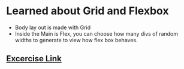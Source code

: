 # Learned about Grid and Flexbox

- Body lay out is made with Grid
- Inside the Main is Flex, you can choose how many divs of random widths to generate to view how flex box behaves.

## [Excercise Link](https://m-soro.github.io/Per_Scholas/Lab/Day5-Lab-Personal-lab/index.html)
